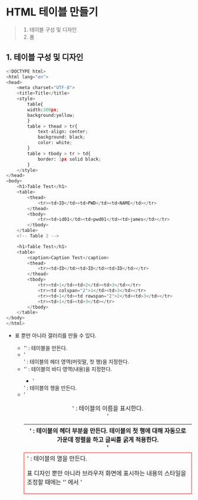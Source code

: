 # HTML 테이블 만들기

> 1. 테이블 구성 및 디자인
> 2. 폼



## 1. 테이블 구성 및 디자인



```python
<!DOCTYPE html>
<html lang="en">
<head>
    <meta charset="UTF-8">
    <title>Title</title>
    <style>
        table{
        width:300px;
        background:yellow;
        }
        table > thead > tr{
            text-align: center;
            background: black;
            color: white;
        }
        table > tbody > tr > td{
            border: 1px solid black;
        }
    </style>
</head>
<body>
    <h1>Table Test</h1>
    <table>
        <thead>
            <tr><td>ID</td><td>PWD</td><td>NAME</td></tr>
        </thead>
        <tbody>
            <tr><td>id01</td><td>pwd01</td><td>james</td></tr>
        </tbody>
    </table>
    <!-- Table 2 -->

    <h1>Table Test</h1>
    <table>
        <caption>Caption Test</caption>
        <thead>
            <tr><td>ID</td><td>ID</td><td>ID</td></tr>
        </thead>
        <tbody>
            <tr><td>1</td><td>2</td><td>3</td></tr>
            <tr><td colspan="2">1</td><td>3</td></tr>
            <tr><td>1</td><td rowspan="2">2</td><td>3</td></tr>
            <tr><td>1</td><td>3</td></tr>
        </tbody>
    </table>
</body>
</html>
```

 * 표 뿐만 아니라 갤러리를 만들 수 있다.
   	* '<table>' : 테이블을 만든다.
   	* '<caption>' : 테이블의 이름을 표시한다.
   	* '<thead>' : 테이블의 헤더 영역(머릿말, 첫 행)을 지정한다.
    * '<hbody>' : 테이블의 바디 영역(내용)을 지정한다.
      	* '<th>' : 테이블의 헤더 부분을 만든다. 테이블의 첫 행에 대해 자동으로 가운데 정렬을 하고 글씨를 굵게 적용한다.
      	* '<tr>' : 테이블의 행을 만든다.
      	* '<td>' : 테이블의 열을 만든다.



 * 표 디자인 뿐만 아니라 브라우저 화면에 표시하는 내용의 스타일을 조정할 때에는 '<head>' 에서 '<style>' 안에 태그를 쓴다.
 * 표 안에 다시 표를 그릴 수 있다.
   	* '<algin>' : 정렬을 지정한다. [left, center, right]
   	* '<border>' : 테두리 선의 두꼐를 "숫자"로 지정한다. 숫자가 높을수록 테두리가 두꺼워진다. 선의 종류에는 solid, dashed, dotted, double 등이 있다.
   	* '<bordercolor>' : 테두리 선 색을 지정한다. "색상" 또는 rgb 형식의 #dddddd와 같이 설정한다. 기본 값은 검정색이다.
   	* '<bgcolor>' / '<background>' : 배경색을 지정하며 '<bordercolor>' 와 방식이 동일하다.
   	* '<cellspacing>' : 셀 간격을 지정한다.
   	* '<width>' : 가로 길이를 지정한다. 상수 값이나 % 단위를 입력할 수 있다. 이때, 후자에 대해선 웹브라우저 크기에 대한 기준을 뜻한다.
   	* '<height>' : 세로 길이를 지정하며 방식은 가로 길이와 똑같다.
   	* '<rawspan>' : 지정한 값만큼 행을 위아래로 병합한다. ['<td rowspan="2">']
   	* '<colspan>' : 지정한 값만큼 열을 좌우로 병합한다. ['<td colspan="2">']



	* table { border-collapse : collapse } td { border: 1px solid red; } : 선이 겹치지 않게 한다.
 * table { border-collapse : collapse } td { border-bottom: 1px solid red; } : 칸의 밑줄만 표시된다. 만약 tr { border-bottom: 1px solid red; }을 입력하면 데이터 사이에 공백이 생긴다. 
   	* border : 전체 / border-top : 윗줄만 / border-bottom : 아랫줄만 / 
   	* border-left : 왼쪽 / border-right : 오른쪽



	* td/tr : nth-child(k) { width: 100px; background: #dddddd;} : k 번째 요소에만 조건을 적용한다. k 대신에 even을 넣으면 짝수 번째에만 조건을 적용한다. odd를 넣으면 홀수 번째에만 조건을 적용한다.
	* tr: not(nth-child(k)) { background : lightgray; } : k 번째 요소에만 조건을 적용하지 않으려면 not 조건을 지정한다.
	* td{padding : 15px 5px 10px 5px;} : 위쪽, 오른쪽, 밑쪽, 왼쪽 순(시계 방향)으로 간격을 준다.



	* '<p>' : 문단을 만드는 태그이다. 문단과 문단 사이의 간격은 크고 문단 내에서 줄바꿈을 하고 싶으면 '<'br>'을 이용한다.



```python
<!DOCTYPE html>
<html lang="en">
<head>
    <meta charset="UTF-8">
    <title>Title</title>
    <style>
        table{
            border-collapse: collapse;
            width: 100%;
        }

        table > thead > tr{
            text-align: center;
            background: gray;
            color: white;
        }

        table > tbody > tr > td{
            text-align: center;
        }

        tr:nth-child(even){
            background-color: #dddddd;
        }

    </style>
</head>
<body>
    <h1>Financial statement(1)</h1>
    <table>
        <thead>
            <tr>
                <th>법인 이름</th>
                <th>매출액</th>
                <th>매출총이익</th>
                <th>영업이익</th>
                <th>당기순이익</th>
            </tr>
        </thead>
        <tbody>
            <tr>
                <td>A전자</td>
                <td>1000000</td>
                <td>900000</td>
                <td>450000</td>
                <td>350000</td>
            </tr>
            <tr>
                <td>B통신</td>
                <td>6000000</td>
                <td>5400000</td>
                <td>3500000</td>
                <td>2500000</td>
            </tr>
            <tr>
                <td>C자동차</td>
                <td>100000000</td>
                <td>90000000</td>
                <td>55000000</td>
                <td>45000000</td>
            </tr>
        </tbody>
    </table>

    <h1>Financial statement(2)</h1>
    <table>
        <thead>
            <tr>
                <th>법인 이름</th>
                <th>PER</th>
                <th>PBR</th>
                <th>산업평균 PER</th>
                <th>산업평균 PBR</th>
            </tr>
        </thead>
        <tbody>
            <tr>
                <td>A전자</td>
                <td>7.25</td>
                <td>2.65</td>
                <td>5.58</td>
                <td>2.35</td>
            </tr>
            <tr>
                <td>B통신</td>
                <td>3.25</td>
                <td>1.65</td>
                <td>2.58</td>
                <td>1.35</td>
            </tr>
            <tr>
                <td>C자동차</td>
                <td>3.25</td>
                <td>1.35</td>
                <td>5.58</td>
                <td>2.35</td>
            </tr>
        </tbody>
    </table>
    <h2><a href="bpage">Back to the main page</a> </h2>
</body>
</html>
```



## 2. 폼



```python
<!DOCTYPE html>
<html lang="en">
<head>
    <meta charset="UTF-8">
    <title>Title</title>
</head>
<body>
    <h1>Form Test</h1>
    <form action="registerapp" method="get">
        ID<input type="text" name="id">
        NAME<input type="text" name="name">
        AGE<input type="number" name="age">
        <input type="submit" value="REGISTER">
    </form>
</body>
</html>
```

 * 폼은 웹 페이지에서 입력 양식을 의미한다 로그인 창, 회원가입 폼 등이 이에 해당한다.
    * 폼을 이용하여 서버에 데이터를 전송한다.
      	* '<form action = "register" method = "get">' : action은 폼 데이터가 전송되는 백엔드 url을, method는 전송 방식(get / post)을 지정한다.
       * 위의 방식을 통해 쿼리 문자열(Query string)을 만들어 백엔드 서버 측에 전달한다.
   	* 테이블과 달리 폼 안에서 다시 폼을 만들 수 없다.



|                              |                get                |           post           |
| :--------------------------: | :-------------------------------: | :----------------------: |
|             보안             |      상대적으로 보완에 취약       |  상대적으로 보안에 강함  |
|         데이터 제한          |      url 허용 길이에서 제한       |        제한 없음         |
|       데이터 유형 제한       |      오직 ASCII 문자만 가능       |        제한 없음         |
| 뒤로 가기 버튼 / 재전송 버튼 |     사용자가 다시 작성해야 함     |     사용자에게 경고      |
|            인코딩            | application/x-www-form-urlencoded | multipart/form-data 또는 |



 * 폼 태그는 전체 양식을 의미하며 화면에 보이지 않는다. 따라서 실제로 사용자가 양식을 입력하기 위한 태그는 '<input>'이다.
   	* 폼 내부에 '<input>' 요소가 많으면 '<fieldset>'을 사용하여 내부 요소를 비슷한 내용끼리 묶는다.
   	* '<fieldset>' 내부에 '<legent>' 요소를 사용하여 식별할 수 있다.



 * '<input>'에서 type 속성을 통해 종류를 나타내고 name을 통해 데이터의 이름을, value를 통해 기본 값을 지정한다.
   	* 폼에 작성한 내용을 스크립트를 통해 서버로 보내려면 식별 이름이 필요하다. 따라서 '<input>'에 name(이름) 속성을 작성한다.
   	* '<input>'에서는 반드시 속성에 값을 명시해야 한다.
   	* '<label>' 요소의 for 속성은 관련 '<input>' 요소의 id 값과 연결된다. 이를 통해 사용자는 접근성 및 사용성을 높일 수 있다.
    * '<select>' 요소 내부에 '<option>' 요소가 많으면 '<optgroup>' 요소를 사용하여 군집화하는 것이 바람직하다.
      	* text : 일반 문자 / password : 비밀번호
      	* number : 숫자(쿼리 문자열에서는 여전히 문자로 입력된다.)
      	* radio : 한 개만 선택할 수 있다. / checkbox : 다수를 선택할 수 있다.
      	* file : 파일을 올릴 수 있다.
      	* hidden : 사용자에게 보이지 않는 숨은 요소이지만 쿼리 문자열에서는 나타난다. 단순히 화면에서 해당 정보를 숨길 때 사용한다.
      	* '<select>' 및 '<option>'은 드롭다운 리스트를 만드는 태그이다.



 * 사용자 데이터를 단순히 서버에 보낼 수 있게 하려면 '<button>' 요소를 사용한다.
   	* submit : 폼 테이터를 action 속성에서 정의된 폼 데이터가 전송되는 백엔드 url에 전송된다.
   	* reset : 모든 폼 위젯을 기본 값으로 바꾼다.

(참고 : https://teilar.tistory.com/entry/%ED%8E%8C-%ED%8F%BCForm-%EB%94%94%EC%9E%90%EC%9D%B8-%EC%9E%98%ED%96%88%EB%8B%A4%EB%8A%94-%EC%86%8C%EB%A6%AC%EB%A5%BC-%EB%93%A3%EA%B8%B0-%EC%9C%84%ED%95%9C-%EB%B0%A9%EB%B2%95%EB%A1%A0)



```python
<!DOCTYPE html>
<html lang="en">
<head>
    <meta charset="UTF-8">
    <title>Title</title>
</head>
<body>
    <h1>Register</h1>
    <form action="register" method="get">
        <fieldset>
            <legend>Register Page</legend>

            <input type="color" name="favcolor"><br>
            <input type=“date" name=“regdate"><br>
            <input type="range" name="points" min="0" max="10"><br>


            <label for="id">ID</label>
            <input type="text" name="rid" id="id"><br>
            <label for="pwd">PWD</label>
            <input type="password" name="rpwd" id="pwd"><br>
            <label for="age">AGE</label>
            <input type="number" name="rage" id="age"><br>

            <p>직업</p>
            <label for="job1">선생</label>
            <input type="radio" name="r1" value="cr1" id="job1">
            <label for="job2">교장</label>
            <input type="radio" name="r1" value="cr1" id="job2">
            <label for="job3">학생</label>
            <input type="radio" name="r1" value="cr1" id="job3">

            <p>취미</p>
            <label for="h1">공부</label>
            <input type="checkbox" name="c1" value="ch1" id="h1">
            <label for="h2">운동</label>
            <input type="checkbox" name="c1" value="ch1" id="h2">
            <label for="h3">독서</label>
            <input type="checkbox" name="c1" value="ch1" id="h3">

            <p>자기소개</p>
            <textarea rows="10" cols="50" name="tt"></textarea>

            <p>전화번호</p>
            <select name="p">
                <option value="skt">SKT</option>
                <option value="kt">KT</option>
                <option value="lgt">LGT</option>
            </select>
            <br>
            <input type="hidden" name="loginid" value="user01">
            <input type="submit" value="Register">
            <input type="reset" value="Reset">
        </fieldset>
    </form>
</body>
</html>
```

